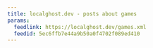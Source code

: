 ```yaml
---
title: localghost.dev - posts about games
params:
  feedlink: https://localghost.dev/games.xml
  feedid: 5ec6ffb7e44a9b50a0f4702f089ed410
---
```

